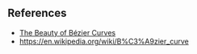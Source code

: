 ## References
- [The Beauty of Bézier Curves](https://youtu.be/aVwxzDHniEw "@Freya Holmér")
- <https://en.wikipedia.org/wiki/B%C3%A9zier_curve>
